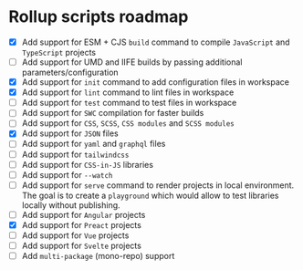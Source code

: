 # Rollup scripts roadmap

- [x] Add support for ESM + CJS `build` command to compile `JavaScript` and `TypeScript` projects
- [ ] Add support for UMD and IIFE builds by passing additional parameters/configuration
- [x] Add support for `init` command to add configuration files in workspace
- [x] Add support for `lint` command to lint files in workspace
- [ ] Add support for `test` command to test files in workspace
- [ ] Add support for `SWC` compilation for faster builds
- [ ] Add support for `CSS`, `SCSS`, `CSS modules` and `SCSS modules`
- [x] Add support for `JSON` files
- [ ] Add support for `yaml` and `graphql` files
- [ ] Add support for `tailwindcss`
- [ ] Add support for `CSS-in-JS` libraries
- [ ] Add support for `--watch`
- [ ] Add support for `serve` command to render projects in local environment. The goal is to create a `playground` which would allow to test libraries locally without publishing.
- [ ] Add support for `Angular` projects
- [x] Add support for `Preact` projects
- [ ] Add support for `Vue` projects
- [ ] Add support for `Svelte` projects
- [ ] Add `multi-package` (mono-repo) support
